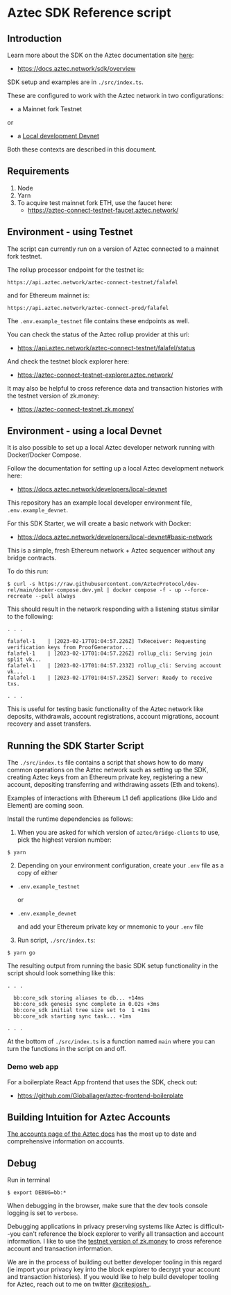 # Aztec SDK Reference script

## Introduction

Learn more about the SDK on the Aztec documentation site [here](https://docs.aztec.network/sdk/overview):
- https://docs.aztec.network/sdk/overview

SDK setup and examples are in `./src/index.ts`. 

These are configured to work with the Aztec network in two configurations:

- a Mainnet fork Testnet

or

- a [Local development Devnet](https://docs.aztec.network/developers/local-devnet)

Both these contexts are described in this document.

## Requirements

1. Node
2. Yarn
3. To acquire test mainnet fork ETH, use the faucet here: 
    - https://aztec-connect-testnet-faucet.aztec.network/

## Environment - using Testnet

The script can currently run on a version of Aztec connected to a mainnet fork testnet.

The rollup processor endpoint for the testnet is:

```
https://api.aztec.network/aztec-connect-testnet/falafel
```

and for Ethereum mainnet is:

```
https://api.aztec.network/aztec-connect-prod/falafel
```

The `.env.example_testnet` file contains these endpoints as well.

You can check the status of the Aztec rollup provider at this url: 
- https://api.aztec.network/aztec-connect-testnet/falafel/status

And check the testnet block explorer here: 
- https://aztec-connect-testnet-explorer.aztec.network/

It may also be helpful to cross reference data and transaction histories with the testnet version of zk.money: 
- https://aztec-connect-testnet.zk.money/

## Environment - using a local Devnet

It is also possible to set up a local Aztec developer network running with Docker/Docker Compose. 

Follow the documentation for setting up a local Aztec development network here:
- https://docs.aztec.network/developers/local-devnet

This repository has an example local developer environment file, `.env.example_devnet`.

For this SDK Starter, we will create a basic network with Docker:
- https://docs.aztec.network/developers/local-devnet#basic-network

This is a simple, fresh Ethereum network + Aztec sequencer without any bridge contracts. 

To do this run:

```shell=
$ curl -s https://raw.githubusercontent.com/AztecProtocol/dev-rel/main/docker-compose.dev.yml | docker compose -f - up --force-recreate --pull always
```
This should result in the network responding with a listening status similar to the following:

```shell=
. . .

falafel-1    | [2023-02-17T01:04:57.226Z] TxReceiver: Requesting verification keys from ProofGenerator...
falafel-1    | [2023-02-17T01:04:57.226Z] rollup_cli: Serving join split vk...
falafel-1    | [2023-02-17T01:04:57.233Z] rollup_cli: Serving account vk...
falafel-1    | [2023-02-17T01:04:57.235Z] Server: Ready to receive txs.

. . .
```

This is useful for testing basic functionality of the Aztec network like deposits, withdrawals, account registrations, account migrations, account recovery and asset transfers.

## Running the SDK Starter Script

The `./src/index.ts` file contains a script that shows how to do many common operations on the Aztec network such as setting up the SDK, creating Aztec keys from an Ethereum private key, registering a new account, depositing transferring and withdrawing assets (Eth and tokens). 

Examples of interactions with Ethereum L1 defi applications (like Lido and Element) are coming soon.

Install the runtime dependencies as follows:

1. When you are asked for which version of `aztec/bridge-clients` to use, pick the highest version number:

```shell=
$ yarn
```

2. Depending on your environment configuration, create your `.env` file as a copy of either 
- `.env.example_testnet` 

    or 
- `.env.example_devnet` 

    and add your Ethereum private key or mnemonic to your `.env` file

3. Run script, `./src/index.ts`:

```shell=
$ yarn go
```

The resulting output from running the basic SDK setup functionality in the script should look something like this:

```shell=
. . .

  bb:core_sdk storing aliases to db... +14ms
  bb:core_sdk genesis sync complete in 0.02s +3ms
  bb:core_sdk initial tree size set to  1 +1ms
  bb:core_sdk starting sync task... +1ms

. . .
```

At the bottom of `./src/index.ts` is a function named `main` where you can turn the functions in the script on and off.

### Demo web app

For a boilerplate React App frontend that uses the SDK, check out: 
- https://github.com/Globallager/aztec-frontend-boilerplate

## Building Intuition for Aztec Accounts

[The accounts page of the Aztec docs](https://docs.aztec.network/how-aztec-works/accounts) has the most up to date and comprehensive information on accounts.

## Debug

Run in terminal

```shell=
$ export DEBUG=bb:*
```

When debugging in the browser, make sure that the dev tools console logging is set to `verbose`.

Debugging applications in privacy preserving systems like Aztec is difficult--you can't reference the block explorer to verify all transaction and account information. I like to use the [testnet version of zk.money](https://aztec-connect-testnet.zk.money/) to cross reference account and transaction information.

We are in the process of building out better developer tooling in this regard (ie import your privacy key into the block explorer to decrypt your account and transaction histories). If you would like to help build developer tooling for Aztec, reach out to me on twitter [@critesjosh_](https://twitter.com/critesjosh_).
